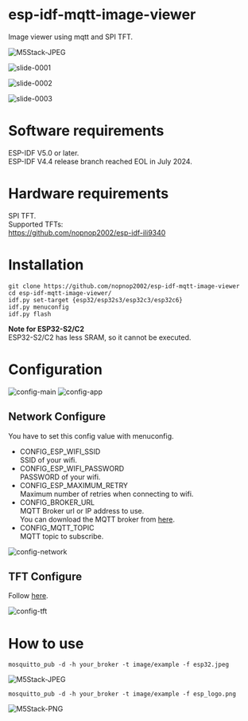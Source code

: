 # esp-idf-mqtt-image-viewer
Image viewer using mqtt and SPI TFT.

![M5Stack-JPEG](https://user-images.githubusercontent.com/6020549/78413968-e0426700-7654-11ea-9040-0fdfd0f2de2e.JPG)

![slide-0001](https://user-images.githubusercontent.com/6020549/118924835-96abfd00-b978-11eb-8224-3331fab505dd.jpg)

![slide-0002](https://user-images.githubusercontent.com/6020549/118925000-e8548780-b978-11eb-9b49-7ae719138bd0.jpg)

![slide-0003](https://user-images.githubusercontent.com/6020549/118927202-649c9a00-b97c-11eb-8a33-f54c230c0997.jpg)

# Software requirements
ESP-IDF V5.0 or later.   
ESP-IDF V4.4 release branch reached EOL in July 2024.   

# Hardware requirements
SPI TFT.   
Supported TFTs:   
https://github.com/nopnop2002/esp-idf-ili9340

# Installation

```
git clone https://github.com/nopnop2002/esp-idf-mqtt-image-viewer
cd esp-idf-mqtt-image-viewer/
idf.py set-target {esp32/esp32s3/esp32c3/esp32c6}
idf.py menuconfig
idf.py flash
```

__Note for ESP32-S2/C2__   
ESP32-S2/C2 has less SRAM, so it cannot be executed.   

# Configuration   

![config-main](https://user-images.githubusercontent.com/6020549/118922901-c0aff000-b975-11eb-9586-9bce557569ed.jpg)
![config-app](https://user-images.githubusercontent.com/6020549/118922910-c279b380-b975-11eb-94ff-a85ccf06aa19.jpg)

## Network Configure   
You have to set this config value with menuconfig.   
- CONFIG_ESP_WIFI_SSID   
SSID of your wifi.
- CONFIG_ESP_WIFI_PASSWORD   
PASSWORD of your wifi.
- CONFIG_ESP_MAXIMUM_RETRY   
Maximum number of retries when connecting to wifi.   
- CONFIG_BROKER_URL   
MQTT Broker url or IP address to use.   
You can download the MQTT broker from [here](https://github.com/nopnop2002/esp-idf-mqtt-broker).   
- CONFIG_MQTT_TOPIC   
MQTT topic to subscribe.   

![config-network](https://user-images.githubusercontent.com/6020549/118922904-c1e11d00-b975-11eb-8013-e98e5ff93430.jpg)


## TFT Configure   
Follow [here](https://github.com/nopnop2002/esp-idf-ili9340).

![config-tft](https://user-images.githubusercontent.com/6020549/118922908-c1e11d00-b975-11eb-89fc-e7c5a57ca88e.jpg)

# How to use
`mosquitto_pub -d -h your_broker -t image/example -f esp32.jpeg`

![M5Stack-JPEG](https://user-images.githubusercontent.com/6020549/78413968-e0426700-7654-11ea-9040-0fdfd0f2de2e.JPG)


`mosquitto_pub -d -h your_broker -t image/example -f esp_logo.png`

![M5Stack-PNG](https://user-images.githubusercontent.com/6020549/78613610-40c8e280-78a7-11ea-95b0-a89ce14dc196.JPG)

